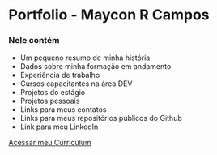 <h1>Portfolio - Maycon R Campos</h1>

<h3>Nele contém</h3>

<ul>
  <li>Um pequeno resumo de minha história</li>
  <li>Dados sobre minha formação em andamento</li>
  <li>Experiência de trabalho</li>
  <li>Cursos capacitantes na área DEV</li>
  <li>Projetos do estágio</li>
  <li>Projetos pessoais</li>
  <li>Links para meus contatos</li>
  <li>Links para meus repositórios públicos do Github</li>
  <li>Link para meu LinkedIn</li>
</ul>


<a href="https://mayconrcampos.github.io/CurriculumMaycon/" target="_blank">Acessar meu Curriculum</a>
